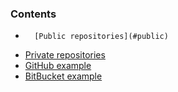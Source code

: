<!-- post: -->


### Contents

*		[Public repositories](#public)
*   [Private repositories](#private)
*   [GitHub example](#github)
*   [BitBucket example](#bitbucket)




